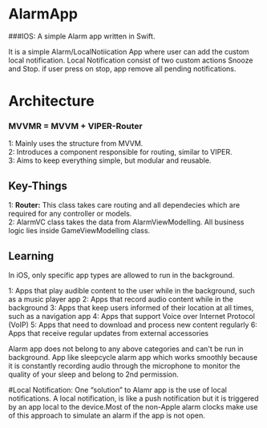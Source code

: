 # AlarmApp
###IOS:    A simple Alarm app written in Swift.

It is a simple Alarm/LocalNotiication App where user can add the custom local notification. Local Notification consist of two custom actions Snooze and Stop.
if user press on stop, app remove all pending notifications.

# Architecture

### MVVMR = MVVM + VIPER-Router  

1: Mainly uses the structure from MVVM.  
2: Introduces a component responsible for routing, similar to VIPER.  
3: Aims to keep everything simple, but modular and reusable.  

## Key-Things

1: **Router:** This class takes care routing and all dependecies which are required for any controller or models.  
2: AlarmVC class takes the data from AlarmViewModelling. All business logic lies inside GameViewModelling class. 


## Learning 
In iOS, only specific app types are allowed to run in the background.

1: Apps that play audible content to the user while in the background, such as a music player app
2: Apps that record audio content while in the background
3: Apps that keep users informed of their location at all times, such as a navigation app
4: Apps that support Voice over Internet Protocol (VoIP)
5: Apps that need to download and process new content regularly
6: Apps that receive regular updates from external accessories

Alarm app does not belong to any above categories and can't be run in background. App like sleepcycle alarm app which works smoothly  because it is constantly recording audio through the microphone to monitor the quality of your sleep and belong to 2nd permission.

#Local Notification:
One “solution” to Alamr app is the use of local notifications. A local notification, is like a push notification but it is triggered by an app local to the device.Most of the non-Apple alarm clocks make use of this approach to simulate an alarm if the app is not open.
